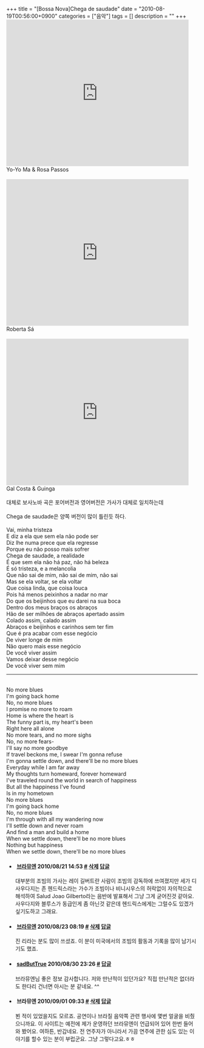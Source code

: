 +++
title = "[Bossa Nova]Chega de saudade"
date = "2010-08-19T00:56:00+0900"
categories = ["음악"]
tags = []
description = ""
+++
<span class="copyright_entry" style="display:block;" title="[Bossa Nova]Chega de saudade@@**@@http://shed.egloos.com/3410544"></span>
<embed src="http://www.youtube.com/v/RiVo4sbLV8o?fs=1&amp;hl=ko_KR" type="application/x-shockwave-flash" allowscriptaccess="always" allowfullscreen="true" width="480" height="385">
<br>Yo-Yo Ma &amp; Rosa Passos
<br>
<br>
<embed src="http://www.youtube.com/v/XTn6g7UpOkA?fs=1&amp;hl=ko_KR" type="application/x-shockwave-flash" allowscriptaccess="always" allowfullscreen="true" width="480" height="385">
<br>Roberta Sá
<br>
<br>
<embed src="http://www.youtube.com/v/nKeWndAXba4?fs=1&amp;hl=ko_KR" type="application/x-shockwave-flash" allowscriptaccess="always" allowfullscreen="true" width="480" height="385">
<br>Gal Costa &amp; Guinga
<br>
<br>대체로 보사노바 곡은 포어버전과 영어버전은 가사가 대체로 일치하는데
<br>
<br>Chega de saudade은 양쪽 버전이 많이 틀린듯 하다. 
<br>
<br>Vai, minha tristeza
<br>E diz a ela que sem ela não pode ser
<br>Diz lhe numa prece que ela regresse
<br>Porque eu não posso mais sofrer
<br>Chega de saudade, a realidade
<br>É que sem ela não há paz, não há beleza
<br>É só tristeza, e a melancolia
<br>Que não sai de mim, não sai de mim, não sai
<br>Mas se ela voltar, se ela voltar
<br>Que coisa linda, que coisa louca
<br>Pois há menos peixinhos a nadar no mar
<br>Do que os beijinhos que eu darei na sua boca
<br>Dentro dos meus braços os abraços
<br>Hão de ser milhões de abraços apertado assim
<br>Colado assim, calado assim
<br>Abraços e beijinhos e carinhos sem ter fim
<br>Que é pra acabar com esse negócio
<br>De viver longe de mim
<br>Não quero mais esse negócio
<br>De você viver assim
<br>Vamos deixar desse negócio
<br>De você viver sem mim 
<br>
<hr>
<br>No more blues
<br>I'm going back home
<br>No, no more blues
<br>I promise no more to roam
<br>Home is where the heart is
<br>The funny part is, my heart's been
<br>Right here all alone
<br>No more tears, and no more sighs
<br>No, no more fears-
<br>I'll say no more goodbye
<br>If travel beckons me, I swear I'm gonna refuse
<br>I'm gonna settle down, and there'll be no more blues
<br>Everyday while I am far away
<br>My thoughts turn homeward, forever homeward
<br>I've traveled round the world in search of happiness
<br>But all the happiness I've found
<br>Is in my hometown
<br>No more blues
<br>I'm going back home
<br>No, no more blues
<br>I'm through with all my wandering now
<br>I'll settle down and never roam
<br>And find a man and build a home
<br>When we settle down, there'll be no more blues
<br>Nothing but happiness
<br>When we settle down, there'll be no more blues 
<!--
       <rdf:RDF xmlns:rdf="http://www.w3.org/1999/02/22-rdf-syntax-ns#"
		    xmlns:dc="http://purl.org/dc/elements/1.1/"
		    xmlns:trackback="http://madskills.com/public/xml/rss/module/trackback/">
       <rdf:Description
	        rdf:about="http://shed.egloos.com/3410544"
	        dc:identifier="http://shed.egloos.com/3410544"
	        dc:title="[Bossa Nova]Chega de saudade"
	        trackback:ping="http://shed.egloos.com/tb/3410544"/>
       </rdf:RDF>
       -->

<ul><li class="comment_item"> <h4 class="comment_writer_info"> <span class="comment_gravatar"><img src="http://md.egloos.com/img/eg/profile_anonymous.jpg" alt=""></span> <span class="comment_writer"><a href="http://있다가사라짐" title="http://있다가사라짐" target="_blank">브라뮤엔</a></span> <span class="comment_datetime" title="2010/08/21 14:53">2010/08/21 14:53</span> <span class="comment_link"><a name="7847712" href="http://shed.egloos.com/3410544#7847712" title="#">#</a> </span> <span class="comment_admin"> <a href="#" onclick="delComment_view('a0003782','3410544','7847712','','','0'); return false;">삭제</a> <a href="javascript:;" onclick="replyComment('replyform3410544','3410544','7847712',5,'','http://', '', 'http://shed.egloos.com/3410544#cmt','','0'); return false;" title="답글">답글</a> </span> <span class="comment_security"></span> </h4>
 <div id="comment_7847712">
  대부분의 조빔의 가사는 레이 길버트란 사람이 조빔의 감독하에 쓰여졌지만 세가 디사우다지는 존 헨드릭스라는 가수가 조빔이나 비니시우스의 허락없이 자의적으로 해석하여 Salud Joao Gilberto라는 음반에 발표해서 그냥 그게 굳어진것 같아요. 사우다지와 블루스가 동급인게 좀 아닌것 같은데 헨드릭스에게는 그럴수도 있겠가 싶기도하고 그래요.
 </div> 
 <div id="reply3410544_7847712" class="comment_write reply_write" style="display:none;"></div> </li>
<li class="comment_item"> <h4 class="comment_writer_info"> <span class="comment_gravatar"><img src="http://md.egloos.com/img/eg/profile_anonymous.jpg" alt=""></span> <span class="comment_writer"><a href="http://있다가사라짐" title="http://있다가사라짐" target="_blank">브라뮤엔</a></span> <span class="comment_datetime" title="2010/08/23 08:19">2010/08/23 08:19</span> <span class="comment_link"><a name="7849188" href="http://shed.egloos.com/3410544#7849188" title="#">#</a> </span> <span class="comment_admin"> <a href="#" onclick="delComment_view('a0003782','3410544','7849188','','','0'); return false;">삭제</a> <a href="javascript:;" onclick="replyComment('replyform3410544','3410544','7849188',5,'','http://', '', 'http://shed.egloos.com/3410544#cmt','','0'); return false;" title="답글">답글</a> </span> <span class="comment_security"></span> </h4>
 <div id="comment_7849188">
  진 리라는 분도 많이 쓰셨죠. 이 분이 미국에서의 조빔의 활동과 기록을 많이 남기시기도 했죠.
 </div> 
 <div id="reply3410544_7849188" class="comment_write reply_write" style="display:none;"></div> </li>
<li class="comment_item"> <h4 class="comment_writer_info"> <span class="comment_gravatar"><a href="http://shed.egloos.com" title="http://shed.egloos.com"><img src="http://profile.egloos.net/a0003782_50.jpg" alt=""></a></span> <span class="comment_writer"><a href="http://shed.egloos.com" title="http://shed.egloos.com" target="_blank">sadButTrue</a></span> <span class="comment_datetime" title="2010/08/30 23:26">2010/08/30 23:26</span> <span class="comment_link"><a name="7857741" href="http://shed.egloos.com/3410544#7857741" title="#">#</a> </span> <span class="comment_admin"> <a href="javascript:;" onclick="replyComment('replyform3410544','3410544','7857741',5,'','http://', '', 'http://shed.egloos.com/3410544#cmt','','1'); return false;" title="답글">답글</a> </span> <span class="comment_security"></span> </h4>
 <div id="comment_7857741">
  브라뮤엔님 좋은 정보 감사합니다. 저와 만난적이 있던가요? 직접 만난적은 없더라도 한다리 건너면 아시는 분 같네요. ^^
 </div> 
 <div id="reply3410544_7857741" class="comment_write reply_write" style="display:none;"></div> </li>
<li class="comment_item"> <h4 class="comment_writer_info"> <span class="comment_gravatar"><img src="http://md.egloos.com/img/eg/profile_anonymous.jpg" alt=""></span> <span class="comment_writer">브라뮤엔</span> <span class="comment_datetime" title="2010/09/01 09:33">2010/09/01 09:33</span> <span class="comment_link"><a name="7859150" href="http://shed.egloos.com/3410544#7859150" title="#">#</a> </span> <span class="comment_admin"> <a href="#" onclick="delComment_view('a0003782','3410544','7859150','','','0'); return false;">삭제</a> <a href="javascript:;" onclick="replyComment('replyform3410544','3410544','7859150',5,'','http://', '', 'http://shed.egloos.com/3410544#cmt','','0'); return false;" title="답글">답글</a> </span> <span class="comment_security"></span> </h4>
 <div id="comment_7859150">
  뵌 적이 있었을지도 모르죠. 공연이나 브라질 음악쪽 관련 행사에 몇번 얼굴을 비췄으니까요. 이 사이트는 예전에 제가 운영하던 브라뮤엔이 언급되어 있어 한번 들어와 봤어요. 여하튼, 반갑네요. 전 연주자가 아니라서 가끔 연주에 관한 심도 있는 이야기를 할수 있는 분이 부럽군요. 그냥 그렇다고요.ㅎㅎ
 </div> 
 <div id="reply3410544_7859150" class="comment_write reply_write" style="display:none;"></div> </li></ul>